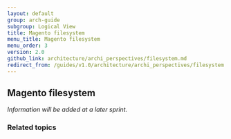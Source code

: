```yaml
---
layout: default
group: arch-guide
subgroup: Logical View
title: Magento filesystem
menu_title: Magento filesystem
menu_order: 3
version: 2.0
github_link: architecture/archi_perspectives/filesystem.md
redirect_from: /guides/v1.0/architecture/archi_perspectives/filesystem.html
---
```



<h2>Magento filesystem</h2>
<i>Information will be added at a later sprint.</i>


<h3>Related topics</h3>


